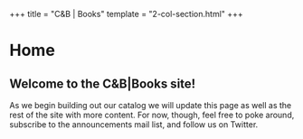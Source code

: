 +++
title = "C&B | Books"
template = "2-col-section.html"
+++
# Home

## Welcome to the C&B|Books site!

As we begin building out our catalog we will update this page as well as the rest of the site with more content. For now, though, feel free to poke around, subscribe to the announcements mail list, and follow us on Twitter.
